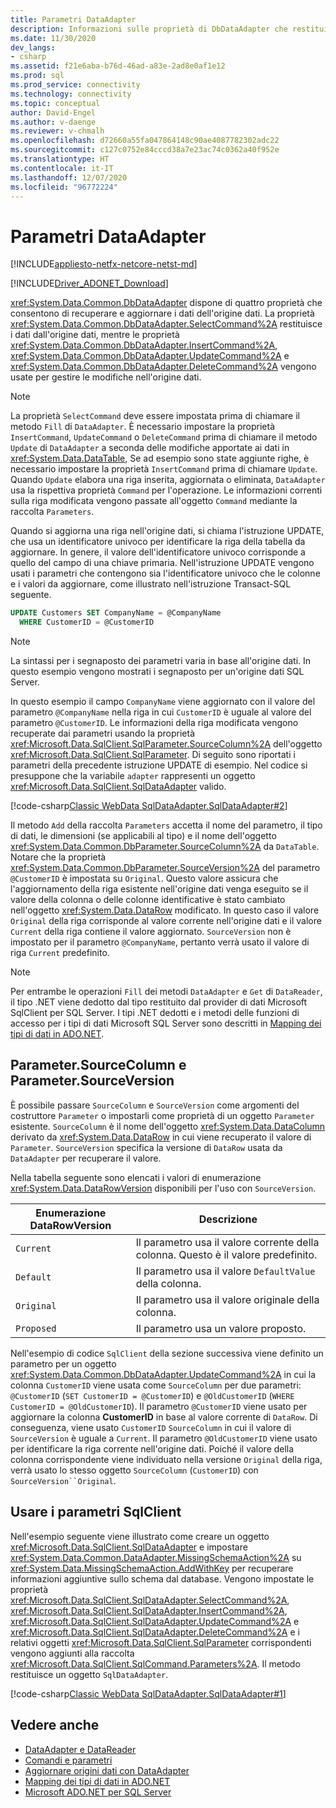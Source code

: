 ```yaml
---
title: Parametri DataAdapter
description: Informazioni sulle proprietà di DbDataAdapter che restituiscono i dati da un'origine dati e gestiscono le modifiche apportate all'origine dati.
ms.date: 11/30/2020
dev_langs:
- csharp
ms.assetid: f21e6aba-b76d-46ad-a83e-2ad8e0af1e12
ms.prod: sql
ms.prod_service: connectivity
ms.technology: connectivity
ms.topic: conceptual
author: David-Engel
ms.author: v-daenge
ms.reviewer: v-chmalh
ms.openlocfilehash: d72660a55fa047864148c90ae4087782302adc22
ms.sourcegitcommit: c127c0752e84cccd38a7e23ac74c0362a40f952e
ms.translationtype: HT
ms.contentlocale: it-IT
ms.lasthandoff: 12/07/2020
ms.locfileid: "96772224"
---
```

# <a name="dataadapter-parameters"></a>Parametri DataAdapter

[!INCLUDE[appliesto-netfx-netcore-netst-md](../../includes/appliesto-netfx-netcore-netst-md.md)]

[!INCLUDE[Driver_ADONET_Download](../../includes/driver_adonet_download.md)]

<xref:System.Data.Common.DbDataAdapter> dispone di quattro proprietà che consentono di recuperare e aggiornare i dati dell'origine dati. La proprietà <xref:System.Data.Common.DbDataAdapter.SelectCommand%2A> restituisce i dati dall'origine dati, mentre le proprietà <xref:System.Data.Common.DbDataAdapter.InsertCommand%2A>, <xref:System.Data.Common.DbDataAdapter.UpdateCommand%2A> e <xref:System.Data.Common.DbDataAdapter.DeleteCommand%2A> vengono usate per gestire le modifiche nell'origine dati.

> [!NOTE]
> La proprietà `SelectCommand` deve essere impostata prima di chiamare il metodo `Fill` di `DataAdapter`. È necessario impostare la proprietà `InsertCommand`, `UpdateCommand` o `DeleteCommand` prima di chiamare il metodo `Update` di `DataAdapter` a seconda delle modifiche apportate ai dati in <xref:System.Data.DataTable>, Se ad esempio sono state aggiunte righe, è necessario impostare la proprietà `InsertCommand` prima di chiamare `Update`. Quando `Update` elabora una riga inserita, aggiornata o eliminata, `DataAdapter` usa la rispettiva proprietà `Command` per l'operazione. Le informazioni correnti sulla riga modificata vengono passate all'oggetto `Command` mediante la raccolta `Parameters`.

Quando si aggiorna una riga nell'origine dati, si chiama l'istruzione UPDATE, che usa un identificatore univoco per identificare la riga della tabella da aggiornare. In genere, il valore dell'identificatore univoco corrisponde a quello del campo di una chiave primaria. Nell'istruzione UPDATE vengono usati i parametri che contengono sia l'identificatore univoco che le colonne e i valori da aggiornare, come illustrato nell'istruzione Transact-SQL seguente.

```sql
UPDATE Customers SET CompanyName = @CompanyName
  WHERE CustomerID = @CustomerID  
```  

> [!NOTE]
> La sintassi per i segnaposto dei parametri varia in base all'origine dati. In questo esempio vengono mostrati i segnaposto per un'origine dati SQL Server.

In questo esempio il campo `CompanyName` viene aggiornato con il valore del parametro `@CompanyName` nella riga in cui `CustomerID` è uguale al valore del parametro `@CustomerID`. Le informazioni della riga modificata vengono recuperate dai parametri usando la proprietà <xref:Microsoft.Data.SqlClient.SqlParameter.SourceColumn%2A> dell'oggetto <xref:Microsoft.Data.SqlClient.SqlParameter>. Di seguito sono riportati i parametri della precedente istruzione UPDATE di esempio. Nel codice si presuppone che la variabile `adapter` rappresenti un oggetto <xref:Microsoft.Data.SqlClient.SqlDataAdapter> valido.

[!code-csharp[Classic WebData SqlDataAdapter.SqlDataAdapter#2](~/../sqlclient/doc/samples/SqlDataAdapter_SqlDataAdapter.cs#2)]

Il metodo `Add` della raccolta `Parameters` accetta il nome del parametro, il tipo di dati, le dimensioni (se applicabili al tipo) e il nome dell'oggetto <xref:System.Data.Common.DbParameter.SourceColumn%2A> da `DataTable`. Notare che la proprietà <xref:System.Data.Common.DbParameter.SourceVersion%2A> del parametro `@CustomerID` è impostata su `Original`. Questo valore assicura che l'aggiornamento della riga esistente nell'origine dati venga eseguito se il valore della colonna o delle colonne identificative è stato cambiato nell'oggetto <xref:System.Data.DataRow> modificato. In questo caso il valore `Original` della riga corrisponde al valore corrente nell'origine dati e il valore `Current` della riga contiene il valore aggiornato. `SourceVersion` non è impostato per il parametro `@CompanyName`, pertanto verrà usato il valore di riga `Current` predefinito.

> [!NOTE]
> Per entrambe le operazioni `Fill` dei metodi `DataAdapter` e `Get` di `DataReader`, il tipo .NET viene dedotto dal tipo restituito dal provider di dati Microsoft SqlClient per SQL Server. I tipi .NET dedotti e i metodi delle funzioni di accesso per i tipi di dati Microsoft SQL Server sono descritti in [Mapping dei tipi di dati in ADO.NET](data-type-mappings-ado-net.md).

## <a name="parametersourcecolumn-parametersourceversion"></a>Parameter.SourceColumn e Parameter.SourceVersion

È possibile passare `SourceColumn` e `SourceVersion` come argomenti del costruttore `Parameter` o impostarli come proprietà di un oggetto `Parameter` esistente. `SourceColumn` è il nome dell'oggetto <xref:System.Data.DataColumn> derivato da <xref:System.Data.DataRow> in cui viene recuperato il valore di `Parameter`. `SourceVersion` specifica la versione di `DataRow` usata da `DataAdapter` per recuperare il valore.

Nella tabella seguente sono elencati i valori di enumerazione <xref:System.Data.DataRowVersion> disponibili per l'uso con `SourceVersion`.

|Enumerazione DataRowVersion|Descrizione|  
|--------------------------------|-----------------|  
|`Current`|Il parametro usa il valore corrente della colonna. Questo è il valore predefinito.|  
|`Default`|Il parametro usa il valore `DefaultValue` della colonna.|  
|`Original`|Il parametro usa il valore originale della colonna.|  
|`Proposed`|Il parametro usa un valore proposto.|  

Nell'esempio di codice `SqlClient` della sezione successiva viene definito un parametro per un oggetto <xref:System.Data.Common.DbDataAdapter.UpdateCommand%2A> in cui la colonna `CustomerID` viene usata come `SourceColumn` per due parametri: `@CustomerID` (`SET CustomerID = @CustomerID`) e `@OldCustomerID` (`WHERE CustomerID = @OldCustomerID`). Il parametro `@CustomerID` viene usato per aggiornare la colonna **CustomerID** in base al valore corrente di `DataRow`. Di conseguenza, viene usato `CustomerID` `SourceColumn` in cui il valore di `SourceVersion` è uguale a `Current`. Il parametro `@OldCustomerID` viene usato per identificare la riga corrente nell'origine dati. Poiché il valore della colonna corrispondente viene individuato nella versione `Original` della riga, verrà usato lo stesso oggetto `SourceColumn` (`CustomerID`) con `SourceVersion``Original`.

## <a name="work-with-sqlclient-parameters"></a>Usare i parametri SqlClient

Nell'esempio seguente viene illustrato come creare un oggetto <xref:Microsoft.Data.SqlClient.SqlDataAdapter> e impostare <xref:System.Data.Common.DataAdapter.MissingSchemaAction%2A> su <xref:System.Data.MissingSchemaAction.AddWithKey> per recuperare informazioni aggiuntive sullo schema dal database. Vengono impostate le proprietà <xref:Microsoft.Data.SqlClient.SqlDataAdapter.SelectCommand%2A>, <xref:Microsoft.Data.SqlClient.SqlDataAdapter.InsertCommand%2A>, <xref:Microsoft.Data.SqlClient.SqlDataAdapter.UpdateCommand%2A> e <xref:Microsoft.Data.SqlClient.SqlDataAdapter.DeleteCommand%2A> e i relativi oggetti <xref:Microsoft.Data.SqlClient.SqlParameter> corrispondenti vengono aggiunti alla raccolta <xref:Microsoft.Data.SqlClient.SqlCommand.Parameters%2A>. Il metodo restituisce un oggetto `SqlDataAdapter`.

[!code-csharp[Classic WebData SqlDataAdapter.SqlDataAdapter#1](~/../sqlclient/doc/samples/SqlDataAdapter_SqlDataAdapter.cs#1)]

## <a name="see-also"></a>Vedere anche

- [DataAdapter e DataReader](dataadapters-datareaders.md)
- [Comandi e parametri](commands-parameters.md)
- [Aggiornare origini dati con DataAdapter](update-data-sources-with-dataadapters.md)
- [Mapping dei tipi di dati in ADO.NET](data-type-mappings-ado-net.md)
- [Microsoft ADO.NET per SQL Server](microsoft-ado-net-sql-server.md)
